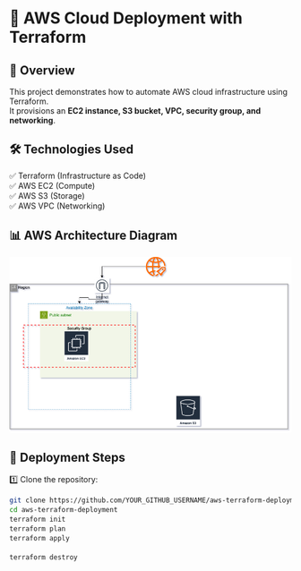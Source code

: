 # 🚀 AWS Cloud Deployment with Terraform

## 📌 Overview
This project demonstrates how to automate AWS cloud infrastructure using Terraform.  
It provisions an **EC2 instance, S3 bucket, VPC, security group, and networking**.

## 🛠️ Technologies Used
✅ Terraform (Infrastructure as Code)  
✅ AWS EC2 (Compute)  
✅ AWS S3 (Storage)  
✅ AWS VPC (Networking)  

## 📊 AWS Architecture Diagram
![AWS Architecture](terraform/aws-architecture.png)

## 📌 Deployment Steps
1️⃣ Clone the repository:
```bash
git clone https://github.com/YOUR_GITHUB_USERNAME/aws-terraform-deployment.git
cd aws-terraform-deployment
terraform init
terraform plan
terraform apply

terraform destroy